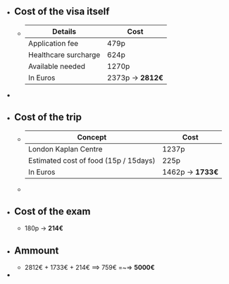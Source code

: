 - ## Cost of the visa itself
	- | Details | Cost |
	  | --- | --- |
	  | Application fee| 479p |
	  | Healthcare surcharge | 624p |
	  | Available needed | 1270p |
	  | In Euros | 2373p -> **2812€** |
-
- ## Cost of the trip
	- | Concept | Cost |
	  | --- | --- |
	  | London Kaplan Centre | 1237p |
	  | Estimated cost of food (15p / 15days) | 225p |
	  | In Euros | 1462p -> **1733€** |
	-
- ## Cost of the exam
	- 180p -> **214€**
- ## Ammount
	- 2812€ + 1733€ + 214€ ==> 759€ =~=> **5000€**
-